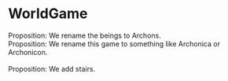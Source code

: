 WorldGame
================

Proposition: We rename the beings to Archons. <br>
Proposition: We rename this game to something like Archonica or Archonicon. <br><br>
Proposition: We add stairs.
